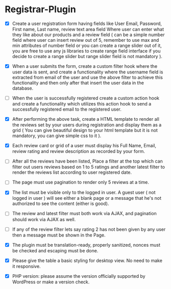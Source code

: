 # Registrar-Plugin


- [x]  Create a user registration form having fields like User Email, Password, First name, 
    Last name, review text area field Where user can enter what they like about our products and a
    review field ( can be a simple number field where user can insert review out of 5, remember 
    to use max and min attributes of number field or you can create a range slider out of it, 
    you are free to use any js libraries to create range field interface if you decide to create 
    a range slider but range slider field is not mandatory ).
	
- [x]  When a user submits the form, create a custom filter hook  where the user data is sent, 
    and create a functionality where the username field is extracted from email of the user 
    and use the above filter to achieve this functionality and then only after that insert 
    the user data in the database.
	
- [ ] When the user is successfully registered create a custom action hook and 
    create a functionality which utilizes this action hook to send a successfully 
    registered email to the registered user.

- [x]  After performing the above task, create a HTML template to render all the 
    reviews set by your users during registration and display them as a grid 
    ( You can give beautiful design to your html template but it is not mandatory, you can 
    give simple css to it ).

- [x]  Each review card or grid of a user must display his Full Name, Email, review rating 
    and review description as recorded by your form.

- [ ] After all the reviews have been listed, Place a filter at the top which can filter 
    out users reviews based on 1 to 5 ratings and another latest filter to render the reviews 
    list according to user registered date.
	
- [ ] The page must use pagination to render only 5 reviews at a time.

- [x] The list must be visible only to the logged in user. A guest user 
    ( not logged in user ) will see either a blank page or a message that he's not authorized 
    to see the content (either is good). 

- [ ] The review and latest filter must both work via AJAX, and pagination should work via 
    AJAX as well. 
	
- [ ] If any of the review filter lets say rating 2 has not been given by any user then a message 
    must be shown in the Page.

- [x]   The plugin must be translation-ready, properly sanitized, nonces must be checked and 
    escaping must be done. 

- [x]   Please give the table a basic styling for desktop view. No need to make it responsive. 

- [x]   PHP version: please assume the version officially supported by WordPress or make a version check. 


